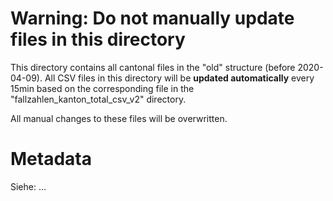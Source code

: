 # Warning: Do not manually update files in this directory

This directory contains all cantonal files in the "old" structure (before 2020-04-09).
All CSV files in this directory will be **updated automatically** every 15min based on the corresponding file in the "fallzahlen_kanton_total_csv_v2" directory.

All manual changes to these files will be overwritten.

# Metadata
Siehe: ... 

